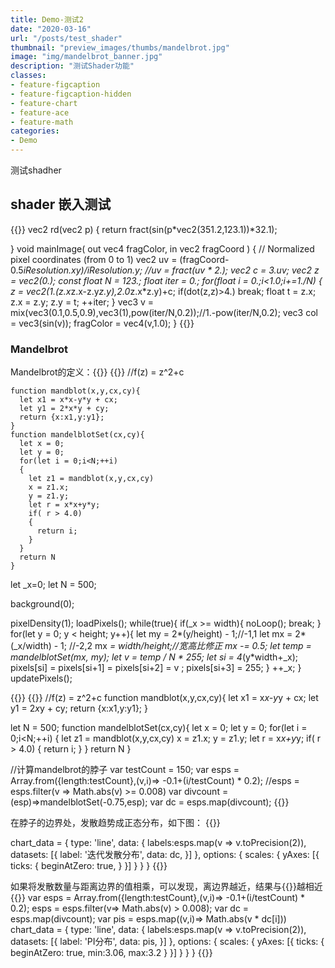 ```yaml
---
title: Demo-测试2
date: "2020-03-16"
url: "/posts/test_shader"
thumbnail: "preview_images/thumbs/mandelbrot.jpg"
image: "img/mandelbrot_banner.jpg"
description: "测试Shader功能"
classes:
- feature-figcaption
- feature-figcaption-hidden
- feature-chart
- feature-ace
- feature-math
categories:
- Demo
---
```

测试shadher
<!--more-->


## shader 嵌入测试


{{<shader code-height=210 height=400 hideCode=false >}}
vec2 rd(vec2 p)
{
    return fract(sin(p*vec2(351.2,123.1))*32.1);
    
}
void mainImage( out vec4 fragColor, in vec2 fragCoord )
{
    // Normalized pixel coordinates (from 0 to 1)
    vec2 uv = (fragCoord-0.5*iResolution.xy)/iResolution.y;
    //uv = fract(uv * 2.);
    vec2 c = 3.*uv;
  vec2 z = vec2(0.);
    const float N = 123.;
    float iter = 0.;
    for(float i = 0.;i<1.0;i+=1./N)
    {
        z = vec2(1.*(z.x*z.x-z.y*z.y),2.0*z.x*z.y)+c;
        if(dot(z,z)>4.) break;
        float t = z.x;
        z.x = z.y;
        z.y = t;
        ++iter;
    }
    vec3 v = mix(vec3(0.1,0.5,0.9),vec3(1),pow(iter/N,0.2));//1.-pow(iter/N,0.2);
  vec3 col = vec3(sin(v));
    fragColor = vec4(v,1.0);
}
{{</shader >}}

### Mandelbrot
Mandelbrot的定义：{{<math>}}f(z)=z^2+c{{</math>}}
{{<p5js noSetup= true >}}
//f(z) = z^2+c
~~~//隐藏的代码
function mandblot(x,y,cx,cy){
  let x1 = x*x-y*y + cx;
  let y1 = 2*x*y + cy;
  return {x:x1,y:y1};
}
function mandelblotSet(cx,cy){
  let x = 0;
  let y = 0;
  for(let i = 0;i<N;++i)
  {
    let z1 = mandblot(x,y,cx,cy)
    x = z1.x;
    y = z1.y;
    let r = x*x+y*y;
    if( r > 4.0)
    {
      return i;
    }
  }
  return N
}
~~~
let _x=0;
let N = 500;

background(0);

pixelDensity(1);
loadPixels();
while(true){
  if(_x >= width){
    noLoop(); 
    break;
  }
  for(let y = 0; y < height; y++){
    let my = 2*(y/height) - 1;//-1,1
    let mx = 2*(_x/width) - 1; //-2,2
    mx *= width/height;//宽高比修正
    mx -= 0.5;
    let temp = mandelblotSet(mx, my);
    let v = temp / N * 255;
    let si = 4*(y*width+_x);
    pixels[si] = pixels[si+1] = pixels[si+2] = v ;
    pixels[si+3] = 255;
  }
  ++_x;
} 
updatePixels();

{{</p5js>}}
{{<ace readOnly=true allowRunning=true disableFoldButton=true >}}
//f(z) = z^2+c
function mandblot(x,y,cx,cy){
  let x1 = x*x-y*y + cx;
  let y1 = 2*x*y + cy;
  return {x:x1,y:y1};
}

let N = 500;
function mandelblotSet(cx,cy){
  let x = 0;
  let y = 0;
  for(let i = 0;i<N;++i)
  {
    let z1 = mandblot(x,y,cx,cy)
    x = z1.x;
    y = z1.y;
    let r = x*x+y*y;
    if( r > 4.0)
    {
      return i;
    }
  }
  return N
}

//计算mandelbrot的脖子
var testCount = 150;
var esps = Array.from({length:testCount},(v,i)=> -0.1+(i/testCount) * 0.2);
//esps = esps.filter(v => Math.abs(v) >= 0.008)
var divcount = (esp)=>mandelblotSet(-0.75,esp); 
var dc = esps.map(divcount);
{{</ace>}}

在脖子的边界处，发散趋势成正态分布，如下图：
{{<chart code-height=360 height=300 hideCode=false defaultFold=true >}}

chart_data = {
    type: 'line',
    data: {
      labels:esps.map(v => v.toPrecision(2)),       
        datasets: [{
            label: '迭代发散分布',
            data: dc,
        }]
    },
    options: {
        scales: {
            yAxes: [{
                ticks: {
                    beginAtZero: true,
                }
            }]
        }
    }
}
{{</chart>}}

如果将发散数量与距离边界的值相乘，可以发现，离边界越近，结果与{{<math>}}\pi{{</math>}}越相近
{{<chart code-height=360 height=300 hideCode=false defaultFold=true >}}
var esps = Array.from({length:testCount},(v,i)=> -0.1+(i/testCount) * 0.2);
esps = esps.filter(v=> Math.abs(v) > 0.008); 
var dc = esps.map(divcount);
var pis = esps.map((v,i)=> Math.abs(v * dc[i]))
chart_data = {
    type: 'line',
    data: {
      labels:esps.map(v => v.toPrecision(2)),       
        datasets: [{
            label: 'PI分布',
            data: pis,
        }]
    },
    options: {
        scales: {
            yAxes: [{
                ticks: {
                    beginAtZero: true,
                    min:3.06,
                    max:3.2
                }
            }]
        }
    }
}
{{</chart>}}